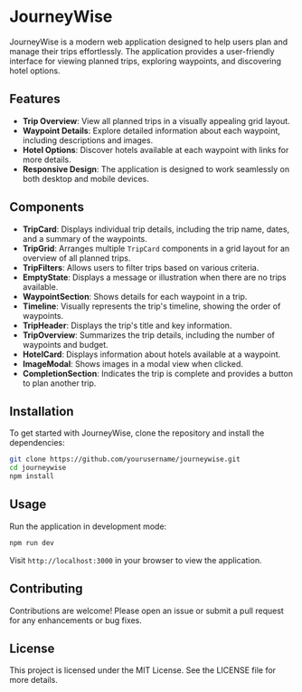# JourneyWise

JourneyWise is a modern web application designed to help users plan and manage their trips effortlessly. The application provides a user-friendly interface for viewing planned trips, exploring waypoints, and discovering hotel options.

## Features

- **Trip Overview**: View all planned trips in a visually appealing grid layout.
- **Waypoint Details**: Explore detailed information about each waypoint, including descriptions and images.
- **Hotel Options**: Discover hotels available at each waypoint with links for more details.
- **Responsive Design**: The application is designed to work seamlessly on both desktop and mobile devices.

## Components

- **TripCard**: Displays individual trip details, including the trip name, dates, and a summary of the waypoints.
- **TripGrid**: Arranges multiple `TripCard` components in a grid layout for an overview of all planned trips.
- **TripFilters**: Allows users to filter trips based on various criteria.
- **EmptyState**: Displays a message or illustration when there are no trips available.
- **WaypointSection**: Shows details for each waypoint in a trip.
- **Timeline**: Visually represents the trip's timeline, showing the order of waypoints.
- **TripHeader**: Displays the trip's title and key information.
- **TripOverview**: Summarizes the trip details, including the number of waypoints and budget.
- **HotelCard**: Displays information about hotels available at a waypoint.
- **ImageModal**: Shows images in a modal view when clicked.
- **CompletionSection**: Indicates the trip is complete and provides a button to plan another trip.

## Installation

To get started with JourneyWise, clone the repository and install the dependencies:

```bash
git clone https://github.com/yourusername/journeywise.git
cd journeywise
npm install
```

## Usage

Run the application in development mode:

```bash
npm run dev
```

Visit `http://localhost:3000` in your browser to view the application.

## Contributing

Contributions are welcome! Please open an issue or submit a pull request for any enhancements or bug fixes.

## License

This project is licensed under the MIT License. See the LICENSE file for more details.